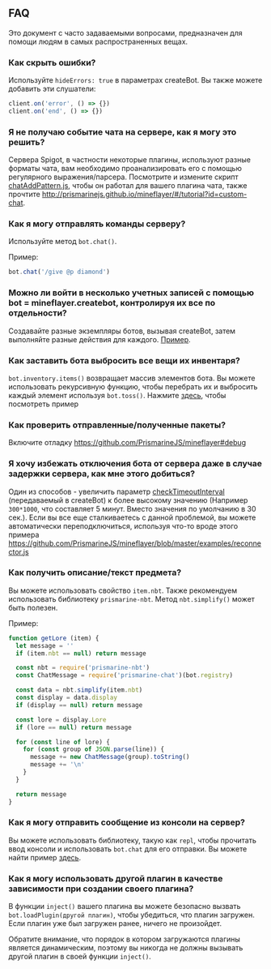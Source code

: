## FAQ

Это документ с часто задаваемыми вопросами, предназначен для помощи людям в самых распространенных вещах.

### Как скрыть ошибки?

Используйте `hideErrors: true` в параметрах createBot. Вы также можете добавить эти слушатели:
```js
client.on('error', () => {})
client.on('end', () => {})
```

### Я не получаю событие чата на сервере, как я могу это решить?

Сервера Spigot, в частности некоторые плагины, используют разные форматы чата, вам необходимо проанализировать его с помощью регулярного выражения/парсера.
Посмотрите и измените скрипт [chatAddPattern.js](https://github.com/PrismarineJS/mineflayer/blob/master/examples/chatAddPattern.js), чтобы он работал для вашего плагина чата,
также прочтите http://prismarinejs.github.io/mineflayer/#/tutorial?id=custom-chat.

### Как я могу отправлять команды серверу?

Используйте метод `bot.chat()`.

Пример:

```js
bot.chat('/give @p diamond')
```

### Можно ли войти в несколько учетных записей с помощью bot = mineflayer.createbot, контролируя их все по отдельности?

Создавайте разные экземпляры ботов, вызывая createBot, затем выполняйте разные действия для каждого. [Пример](https://github.com/PrismarineJS/mineflayer/blob/master/examples/multiple.js).

### Как заставить бота выбросить все вещи их инвентаря?

`bot.inventory.items()` возвращает массив элементов бота. Вы можете использовать рекурсивную функцию, чтобы перебрать их и выбросить каждый элемент используя `bot.toss()`. Нажмите [здесь](https://gist.github.com/dada513/3d88f772be4224b40f9e5d1787bd63e9), чтобы посмотреть пример

### Как проверить отправленные/полученные пакеты?

Включите отладку https://github.com/PrismarineJS/mineflayer#debug

### Я хочу избежать отключения бота от сервера даже в случае задержки сервера, как мне этого добиться?

Один из способов - увеличить параметр [checkTimeoutInterval](https://github.com/PrismarineJS/node-minecraft-protocol/blob/master/docs/API.md#mccreateclientoptions) (передаваемый в createBot) к более высокому значению (Например `300*1000`, что составляет 5 минут. Вместо значения по умолчанию в 30 сек.). Если вы все еще сталкиваетесь с данной проблемой, вы можете автоматически переподключиться, используя что-то вроде этого примера https://github.com/PrismarineJS/mineflayer/blob/master/examples/reconnector.js

### Как получить описание/текст предмета?

Вы можете использовать свойство `item.nbt`. Также рекомендуем использовать библиотеку `prismarine-nbt`. Метод `nbt.simplify()` может быть полезен.

Пример:

```js
function getLore (item) {
  let message = ''
  if (item.nbt == null) return message

  const nbt = require('prismarine-nbt')
  const ChatMessage = require('prismarine-chat')(bot.registry)

  const data = nbt.simplify(item.nbt)
  const display = data.display
  if (display == null) return message

  const lore = display.Lore
  if (lore == null) return message

  for (const line of lore) {
    for (const group of JSON.parse(line)) {
      message += new ChatMessage(group).toString()
      message += '\n'
    }
  }

  return message
}
```

### Как я могу отправить сообщение из консоли на сервер?

Вы можете использовать библиотеку, такую как `repl`, чтобы прочитать ввод консоли и использовать `bot.chat` для его отправки. Вы можете найти пример [здесь](https://github.com/PrismarineJS/mineflayer/blob/master/examples/repl.js).

### Как я могу использовать другой плагин в качестве зависимости при создании своего плагина?

В функции `inject()` вашего плагина вы можете безопасно вызвать `bot.loadPlugin(другой плагин)`, чтобы убедиться, что плагин загружен. Если плагин уже был загружен ранее, ничего не произойдет.

Обратите внимание, что порядок в котором загружаются плагины является динамическим, поэтому вы никогда не должны вызывать другой плагин в своей функции `inject()`.
